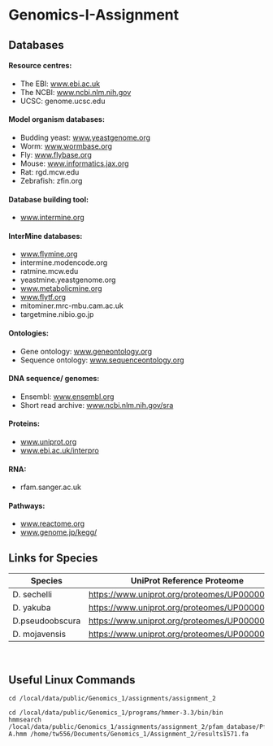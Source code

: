 # Genomics-I-Assignment

## Databases
#### Resource centres:
* The EBI: www.ebi.ac.uk
* The NCBI: www.ncbi.nlm.nih.gov
* UCSC: genome.ucsc.edu
#### Model organism databases:
* Budding yeast: www.yeastgenome.org
* Worm: www.wormbase.org
* Fly: www.flybase.org
* Mouse: www.informatics.jax.org
* Rat: rgd.mcw.edu
* Zebrafish: zfin.org
#### Database building tool:
* www.intermine.org
#### InterMine databases:
* www.flymine.org
* intermine.modencode.org
* ratmine.mcw.edu
* yeastmine.yeastgenome.org
* www.metabolicmine.org
* www.flytf.org
* mitominer.mrc-mbu.cam.ac.uk
* targetmine.nibio.go.jp
#### Ontologies:
* Gene ontology: www.geneontology.org
* Sequence ontology: www.sequenceontology.org
#### DNA sequence/ genomes:
* Ensembl: www.ensembl.org
* Short read archive: www.ncbi.nlm.nih.gov/sra
#### Proteins:
* www.uniprot.org
* www.ebi.ac.uk/interpro
#### RNA:
* rfam.sanger.ac.uk
#### Pathways:
* www.reactome.org
* www.genome.jp/kegg/

## Links for Species

| Species         | UniProt Reference Proteome                    |
| --------------- | --------------------------------------------- | 
| D. sechelli     | https://www.uniprot.org/proteomes/UP000001292 |
| D. yakuba       | https://www.uniprot.org/proteomes/UP000002282 |
| D.pseudoobscura | https://www.uniprot.org/proteomes/UP000001819 |
| D. mojavensis   | https://www.uniprot.org/proteomes/UP000009192 |

<br>

## Useful Linux Commands
```
cd /local/data/public/Genomics_1/assignments/assignment_2
```

```
cd /local/data/public/Genomics_1/programs/hmmer-3.3/bin/bin
hmmsearch /local/data/public/Genomics_1/assignments/assignment_2/pfam_database/Pfam-A.hmm /home/tw556/Documents/Genomics_1/Assignment_2/results1571.fa 

```
